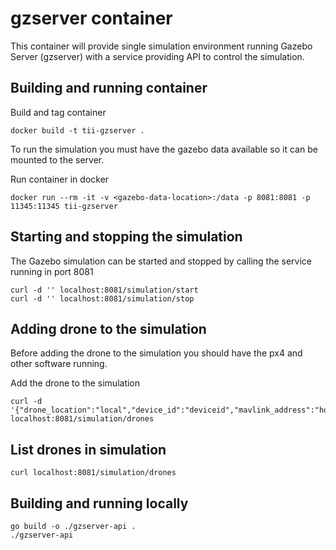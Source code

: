 # gzserver container

This container will provide single simulation environment running Gazebo Server (gzserver) with a service providing API to control the simulation.

## Building and running container

Build and tag container
```
docker build -t tii-gzserver .
```

To run the simulation you must have the gazebo data available so it can be mounted to the server.

Run container in docker
```
docker run --rm -it -v <gazebo-data-location>:/data -p 8081:8081 -p 11345:11345 tii-gzserver
```

## Starting and stopping the simulation

The Gazebo simulation can be started and stopped by calling the service running in port 8081
```
curl -d '' localhost:8081/simulation/start
curl -d '' localhost:8081/simulation/stop
```

## Adding drone to the simulation

Before adding the drone to the simulation you should have the px4 and other software running.

Add the drone to the simulation
```
curl -d '{"drone_location":"local","device_id":"deviceid","mavlink_address":"host.docker.internal","mavlink_tcp_port":4560,"mavlink_udp_port":14560,"pos_x":0,"pos_y":0}' localhost:8081/simulation/drones
```

## List drones in simulation

```
curl localhost:8081/simulation/drones
```

## Building and running locally

```
go build -o ./gzserver-api .
./gzserver-api
```

